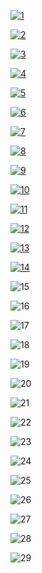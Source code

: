 [![1](https://cloud.githubusercontent.com/assets/20497750/25074293/87aa4024-22bd-11e7-9d4f-c0984e6906d4.png)](https://d1uvgy0lcmmygf.cloudfront.net/pdf/bngcd/phjy/1.pdf)

[![2](https://cloud.githubusercontent.com/assets/20497750/25074298/87c35c6c-22bd-11e7-84ce-69924ac6666d.png)](https://d1uvgy0lcmmygf.cloudfront.net/pdf/bngcd/phjy/2.pdf)

[![3](https://cloud.githubusercontent.com/assets/20497750/25074297/87c273b0-22bd-11e7-8e62-b0c12e7209fb.png)](https://d1uvgy0lcmmygf.cloudfront.net/pdf/bngcd/phjy/3.pdf)

[![4](https://cloud.githubusercontent.com/assets/20497750/25074296/87c23094-22bd-11e7-9479-625b09c84df4.png)](https://d1uvgy0lcmmygf.cloudfront.net/pdf/bngcd/phjy/4.pdf)

[![5](https://cloud.githubusercontent.com/assets/20497750/25074294/87c1c320-22bd-11e7-9114-c5a56868fc64.png)](https://d1uvgy0lcmmygf.cloudfront.net/pdf/bngcd/phjy/5.pdf)

[![6](https://cloud.githubusercontent.com/assets/20497750/25074295/87c22824-22bd-11e7-958e-25a126a7200d.png)](https://d1uvgy0lcmmygf.cloudfront.net/pdf/bngcd/phjy/6.pdf)

[![7](https://cloud.githubusercontent.com/assets/20497750/25074299/87c34a88-22bd-11e7-90d0-6324db30bbb2.png)](https://d1uvgy0lcmmygf.cloudfront.net/pdf/bngcd/phjy/7.pdf)

[![8](https://cloud.githubusercontent.com/assets/20497750/25074301/87d97ab0-22bd-11e7-82cc-8446882ce18f.png)](https://d1uvgy0lcmmygf.cloudfront.net/pdf/bngcd/phjy/8.pdf)

[![9](https://cloud.githubusercontent.com/assets/20497750/25074303/87dda2ca-22bd-11e7-986a-0f7f2c27387a.png)](https://d1uvgy0lcmmygf.cloudfront.net/pdf/bngcd/phjy/9.pdf)

[![10](https://cloud.githubusercontent.com/assets/20497750/25074300/87d97484-22bd-11e7-9c90-f9beae9446dd.png)](https://d1uvgy0lcmmygf.cloudfront.net/pdf/bngcd/phjy/10.pdf)

[![11](https://cloud.githubusercontent.com/assets/20497750/25074304/87ec46d6-22bd-11e7-9523-9fac2546d715.png)](https://d1uvgy0lcmmygf.cloudfront.net/pdf/bngcd/phjy/11.pdf)

[![12](https://cloud.githubusercontent.com/assets/20497750/25074302/87da163c-22bd-11e7-9d12-b0637d019cef.png)](https://d1uvgy0lcmmygf.cloudfront.net/pdf/bngcd/phjy/12.pdf)

[![13](https://cloud.githubusercontent.com/assets/20497750/25074305/87ecfc70-22bd-11e7-872b-544289ff1ada.png)](https://d1uvgy0lcmmygf.cloudfront.net/pdf/bngcd/phjy/13.pdf)

[![14](https://cloud.githubusercontent.com/assets/20497750/25074306/87f37686-22bd-11e7-9db8-6ab2dd0f84bf.png)](https://d1uvgy0lcmmygf.cloudfront.net/pdf/bngcd/phjy/14.pdf)

![15](https://cloud.githubusercontent.com/assets/20497750/25112850/7527e972-23b9-11e7-91b3-12325bbd9f75.png)

![16](https://cloud.githubusercontent.com/assets/20497750/25112849/752769e8-23b9-11e7-9415-ba1c9aeee39d.png)

![17](https://cloud.githubusercontent.com/assets/20497750/25112855/753f2ac4-23b9-11e7-8b03-65098de20ca4.png)

![18](https://cloud.githubusercontent.com/assets/20497750/25112853/753d687e-23b9-11e7-86e2-89b58a7be349.png)

![19](https://cloud.githubusercontent.com/assets/20497750/25112852/753c77f2-23b9-11e7-91bf-3ec92bff6de9.png)

![20](https://cloud.githubusercontent.com/assets/20497750/25112851/752c19e8-23b9-11e7-88f7-c6f371d7cef5.png)

![21](https://cloud.githubusercontent.com/assets/20497750/25112856/7540cd3e-23b9-11e7-9968-61a1df22842e.png)

![22](https://cloud.githubusercontent.com/assets/20497750/25112854/753f4c48-23b9-11e7-996c-5bc3e91d5d4a.png)

![23](https://cloud.githubusercontent.com/assets/20497750/25112857/75425ba4-23b9-11e7-84c1-0585463aae22.png)

![24](https://cloud.githubusercontent.com/assets/20497750/25112858/7554a6d8-23b9-11e7-9cfa-1bb5947c0903.png)

![25](https://cloud.githubusercontent.com/assets/20497750/25112859/75556ee2-23b9-11e7-9a7c-d79cc60dd5d5.png)

![26](https://cloud.githubusercontent.com/assets/20497750/25112872/84079762-23b9-11e7-9ea8-fbbf04ab96ac.png)

![27](https://cloud.githubusercontent.com/assets/20497750/25112873/842002de-23b9-11e7-8711-858a1cd80406.png)

![28](https://cloud.githubusercontent.com/assets/20497750/25112860/756a9e5c-23b9-11e7-905f-acd5ef58c3a4.png)

![29](https://cloud.githubusercontent.com/assets/20497750/25112861/756ba810-23b9-11e7-87c0-0970432b60f9.png)
